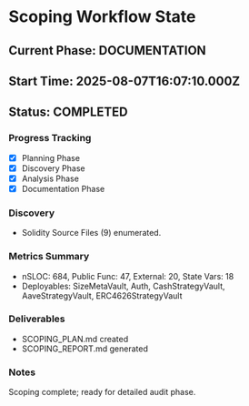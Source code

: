 # Scoping Workflow State

## Current Phase: DOCUMENTATION
## Start Time: 2025-08-07T16:07:10.000Z
## Status: COMPLETED

### Progress Tracking
- [x] Planning Phase
- [x] Discovery Phase  
- [x] Analysis Phase
- [x] Documentation Phase

### Discovery
- Solidity Source Files (9) enumerated.

### Metrics Summary
- nSLOC: 684, Public Func: 47, External: 20, State Vars: 18
- Deployables: SizeMetaVault, Auth, CashStrategyVault, AaveStrategyVault, ERC4626StrategyVault

### Deliverables
- SCOPING_PLAN.md created
- SCOPING_REPORT.md generated

### Notes
Scoping complete; ready for detailed audit phase.
